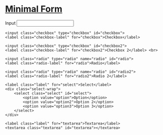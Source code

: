 <h1><a href="https://github.com/minimalcss/minimal-form">Minimal Form</a></h1>

<form>
	<label class="label" for="input">Input</label>
	<input class="input" type="text" id="input">

	<input class="checkbox" type="checkbox" id="checkbox">
	<label class="checkbox-label" for="checkbox">Checkbox</label>
	
	<input class="checkbox" type="checkbox" id="checkbox2">
	<label class="checkbox-label" for="checkbox2">Checkbox 2</label> <br>
	
	<input class="radio" type="radio" name="radio" id="radio">
	<label class="radio-label" for="radio">Radio</label>
	
	<input class="radio" type="radio" name="radio" id="radio2">
	<label class="radio-label" for="radio2">Radio 2</label>
	
	<label class="label" for="select">Select</label>
	<div class="select-wrap">
		<select class="select" id="select">
			<option value="option">Option</option>
			<option value="option2">Option 2</option>
			<option value="option3">Option 3</option>
		</select>
	</div>
	
	<label class="label" for="textarea">Textarea</label>
	<textarea class="textarea" id="textarea"></textarea>
</form> 
